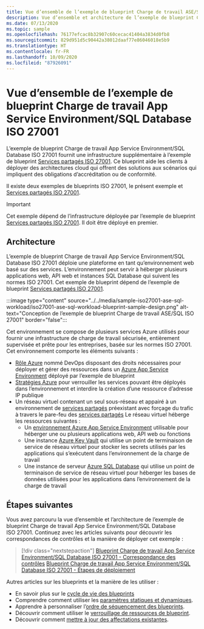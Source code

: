 ```yaml
---
title: Vue d’ensemble de l’exemple de blueprint Charge de travail ASE/SQL ISO 27001
description: Vue d’ensemble et architecture de l’exemple de blueprint Charge de travail App Service Environment/SQL Database ISO 27001.
ms.date: 07/13/2020
ms.topic: sample
ms.openlocfilehash: 76177efcac8b32907c60cecac41404a3834d0fb8
ms.sourcegitcommit: 829d951d5c90442a38012daaf77e86046018e5b9
ms.translationtype: HT
ms.contentlocale: fr-FR
ms.lasthandoff: 10/09/2020
ms.locfileid: "87926091"
---
```

# <a name="overview-of-the-iso-27001-app-service-environmentsql-database-workload-blueprint-sample"></a>Vue d’ensemble de l’exemple de blueprint Charge de travail App Service Environment/SQL Database ISO 27001

L’exemple de blueprint Charge de travail App Service Environment/SQL Database ISO 27001 fournit une infrastructure supplémentaire à l’exemple de blueprint [Services partagés ISO 27001](../iso27001-shared/index.md).
Ce blueprint aide les clients à déployer des architectures cloud qui offrent des solutions aux scénarios qui impliquent des obligations d’accréditation ou de conformité.

Il existe deux exemples de blueprints ISO 27001, le présent exemple et [Services partagés ISO 27001](../iso27001-shared/index.md).

> [!IMPORTANT]
> Cet exemple dépend de l’infrastructure déployée par l’exemple de blueprint [Services partagés ISO 27001](../iso27001-shared/index.md). Il doit être déployé en premier.

## <a name="architecture"></a>Architecture

L’exemple de blueprint Charge de travail App Service Environment/SQL Database ISO 27001 déploie une plateforme en tant qu’environnement web basé sur des services. L’environnement peut servir à héberger plusieurs applications web, API web et instances SQL Database qui suivent les normes ISO 27001. Cet exemple de blueprint dépend de l’exemple de blueprint [Services partagés ISO 27001](../iso27001-shared/index.md).

:::image type="content" source="../../media/sample-iso27001-ase-sql-workload/iso27001-ase-sql-workload-blueprint-sample-design.png" alt-text="Conception de l’exemple de blueprint Charge de travail ASE/SQL ISO 27001" border="false":::

Cet environnement se compose de plusieurs services Azure utilisés pour fournir une infrastructure de charge de travail sécurisée, entièrement supervisée et prête pour les entreprises, basée sur les normes ISO 27001. Cet environnement comporte les éléments suivants :

- [Rôle Azure](../../../../role-based-access-control/overview.md) nommé DevOps disposant des droits nécessaires pour déployer et gérer des ressources dans un [Azure App Service Environment](../../../../app-service/environment/intro.md) déployé par l’exemple de blueprint
- [Stratégies Azure](../../../policy/overview.md) pour verrouiller les services pouvant être déployés dans l’environnement et interdire la création d’une ressource d’adresse IP publique
- Un réseau virtuel contenant un seul sous-réseau et appairé à un environnement de [services partagés](../iso27001-shared/index.md) préexistant avec forçage du trafic à travers le pare-feu des [services partagés](../iso27001-shared/index.md) Le réseau virtuel héberge les ressources suivantes :
  - Un [environnement Azure App Service Environment](../../../../app-service/environment/intro.md) utilisable pour héberger une ou plusieurs applications web, API web ou fonctions
  - Une instance [Azure Key Vault](../../../../key-vault/general/overview.md) qui utilise un point de terminaison de service de réseau virtuel pour stocker les secrets utilisés par les applications qui s’exécutent dans l’environnement de la charge de travail
  - Une instance de serveur [Azure SQL Database](../../../../azure-sql/database/sql-database-paas-overview.md) qui utilise un point de terminaison de service de réseau virtuel pour héberger les bases de données utilisées pour les applications dans l’environnement de la charge de travail

## <a name="next-steps"></a>Étapes suivantes

Vous avez parcouru la vue d’ensemble et l’architecture de l’exemple de blueprint Charge de travail App Service Environment/SQL Database ISO 27001. Continuez avec les articles suivants pour découvrir les correspondances de contrôles et la manière de déployer cet exemple :

> [!div class="nextstepaction"]
> [Blueprint Charge de travail App Service Environment/SQL Database ISO 27001 - Correspondance des contrôles](./control-mapping.md)
> [Blueprint Charge de travail App Service Environment/SQL Database ISO 27001 - Étapes de déploiement](./deploy.md)

Autres articles sur les blueprints et la manière de les utiliser :

- En savoir plus sur le [cycle de vie des blueprints](../../concepts/lifecycle.md)
- Comprendre comment utiliser les [paramètres statiques et dynamiques](../../concepts/parameters.md).
- Apprendre à personnaliser l’[ordre de séquencement des blueprints](../../concepts/sequencing-order.md).
- Découvrir comment utiliser le [verrouillage de ressources de blueprint](../../concepts/resource-locking.md).
- Découvrir comment [mettre à jour des affectations existantes](../../how-to/update-existing-assignments.md).
